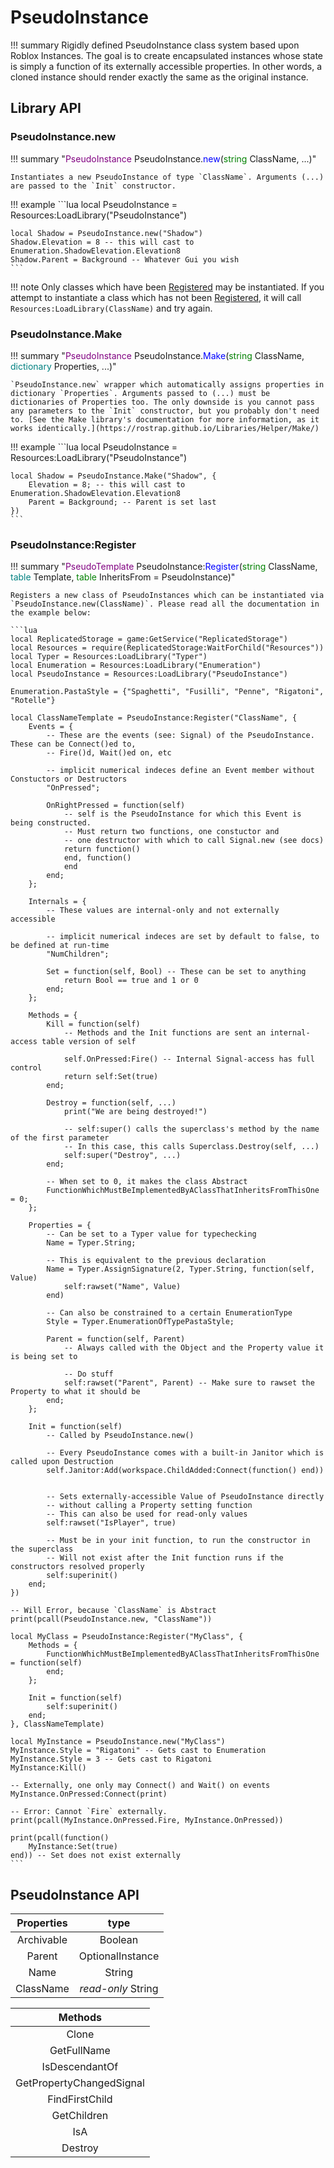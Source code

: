 # PseudoInstance

!!! summary
	Rigidly defined PseudoInstance class system based upon Roblox Instances. The goal is to create encapsulated instances whose state is simply a function of its externally accessible properties. In other words, a cloned instance should render exactly the same as the original instance.

## Library API

### PseudoInstance.new

!!! summary "<span style="color:purple;">PseudoInstance</span> PseudoInstance.<span style="color:blue;">new</span>(<span style="color:green;">string</span> ClassName, ...)"

	Instantiates a new PseudoInstance of type `ClassName`. Arguments (...) are passed to the `Init` constructor.

!!! example
	```lua
	local PseudoInstance = Resources:LoadLibrary("PseudoInstance")

	local Shadow = PseudoInstance.new("Shadow")
	Shadow.Elevation = 8 -- this will cast to Enumeration.ShadowElevation.Elevation8
	Shadow.Parent = Background -- Whatever Gui you wish
	```

!!! note
	Only classes which have been [Registered](https://rostrap.github.io/Libraries/Classes/PseudoInstance/#pseudoinstanceregister) may be instantiated. If you attempt to instantiate a class which has not been [Registered](https://rostrap.github.io/Libraries/Classes/PseudoInstance/#pseudoinstanceregister), it will call `Resources:LoadLibrary(ClassName)` and try again.

### PseudoInstance.Make

!!! summary "<span style="color:purple;">PseudoInstance</span> PseudoInstance.<span style="color:blue;">Make</span>(<span style="color:green;">string</span> ClassName, <span style="color:teal;">dictionary</span> Properties, ...)"

	`PseudoInstance.new` wrapper which automatically assigns properties in dictionary `Properties`. Arguments passed to (...) must be dictionaries of Properties too. The only downside is you cannot pass any parameters to the `Init` constructor, but you probably don't need to. [See the Make library's documentation for more information, as it works identically.](https://rostrap.github.io/Libraries/Helper/Make/)

!!! example
	```lua
	local PseudoInstance = Resources:LoadLibrary("PseudoInstance")

	local Shadow = PseudoInstance.Make("Shadow", {
		Elevation = 8; -- this will cast to Enumeration.ShadowElevation.Elevation8
		Parent = Background; -- Parent is set last
	})
	```
### PseudoInstance:Register

!!! summary "<span style="color:purple;">PseudoTemplate</span> PseudoInstance:<span style="color:blue;">Register</span>(<span style="color:green;">string</span> ClassName, <span style="color:teal;">table</span> Template, <span style="color:green;">table</span> InheritsFrom = PseudoInstance)"

	Registers a new class of PseudoInstances which can be instantiated via `PseudoInstance.new(ClassName)`. Please read all the documentation in the example below:

	```lua
	local ReplicatedStorage = game:GetService("ReplicatedStorage")
	local Resources = require(ReplicatedStorage:WaitForChild("Resources"))
	local Typer = Resources:LoadLibrary("Typer")
	local Enumeration = Resources:LoadLibrary("Enumeration")
	local PseudoInstance = Resources:LoadLibrary("PseudoInstance")

	Enumeration.PastaStyle = {"Spaghetti", "Fusilli", "Penne", "Rigatoni", "Rotelle"}

	local ClassNameTemplate = PseudoInstance:Register("ClassName", {
		Events = {
			-- These are the events (see: Signal) of the PseudoInstance. These can be Connect()ed to,
			-- Fire()d, Wait()ed on, etc

			-- implicit numerical indeces define an Event member without Constuctors or Destructors
			"OnPressed";

			OnRightPressed = function(self)
				-- self is the PseudoInstance for which this Event is being constructed.
				-- Must return two functions, one constuctor and
				-- one destructor with which to call Signal.new (see docs)
				return function()
				end, function()
				end
			end;
		};

		Internals = {
			-- These values are internal-only and not externally accessible

			-- implicit numerical indeces are set by default to false, to be defined at run-time
			"NumChildren";

			Set = function(self, Bool) -- These can be set to anything
				return Bool == true and 1 or 0
			end;
		};

		Methods = {
			Kill = function(self)
				-- Methods and the Init functions are sent an internal-access table version of self

				self.OnPressed:Fire() -- Internal Signal-access has full control
				return self:Set(true)
			end;

			Destroy = function(self, ...)
				print("We are being destroyed!")

				-- self:super() calls the superclass's method by the name of the first parameter
				-- In this case, this calls Superclass.Destroy(self, ...)
				self:super("Destroy", ...)
			end;

			-- When set to 0, it makes the class Abstract
			FunctionWhichMustBeImplementedByAClassThatInheritsFromThisOne = 0;
		};

		Properties = {
			-- Can be set to a Typer value for typechecking
			Name = Typer.String;

			-- This is equivalent to the previous declaration
			Name = Typer.AssignSignature(2, Typer.String, function(self, Value)
				self:rawset("Name", Value)
			end)

			-- Can also be constrained to a certain EnumerationType
			Style = Typer.EnumerationOfTypePastaStyle;

			Parent = function(self, Parent)
				-- Always called with the Object and the Property value it is being set to

				-- Do stuff
				self:rawset("Parent", Parent) -- Make sure to rawset the Property to what it should be
			end;
		};

		Init = function(self)
			-- Called by PseudoInstance.new()

			-- Every PseudoInstance comes with a built-in Janitor which is called upon Destruction
			self.Janitor:Add(workspace.ChildAdded:Connect(function() end))


			-- Sets externally-accessible Value of PseudoInstance directly
			-- without calling a Property setting function
			-- This can also be used for read-only values
			self:rawset("IsPlayer", true)

			-- Must be in your init function, to run the constructor in the superclass
			-- Will not exist after the Init function runs if the constructors resolved properly
			self:superinit()
		end;
	})

	-- Will Error, because `ClassName` is Abstract
	print(pcall(PseudoInstance.new, "ClassName"))

	local MyClass = PseudoInstance:Register("MyClass", {
		Methods = {
			FunctionWhichMustBeImplementedByAClassThatInheritsFromThisOne = function(self)
			end;
		};

		Init = function(self)
			self:superinit()
		end;
	}, ClassNameTemplate)

	local MyInstance = PseudoInstance.new("MyClass")
	MyInstance.Style = "Rigatoni" -- Gets cast to Enumeration
	MyInstance.Style = 3 -- Gets cast to Rigatoni
	MyInstance:Kill()

	-- Externally, one only may Connect() and Wait() on events
	MyInstance.OnPressed:Connect(print)

	-- Error: Cannot `Fire` externally.
	print(pcall(MyInstance.OnPressed.Fire, MyInstance.OnPressed))

	print(pcall(function()
		MyInstance:Set(true)
	end)) -- Set does not exist externally
	```

## PseudoInstance API

|Properties|type|
|:-:|:-:|
|Archivable|Boolean|
|Parent|OptionalInstance|
|Name|String|
|ClassName|*read-only* String|

|Methods|
|:-:|
|Clone|
|GetFullName|
|IsDescendantOf|
|GetPropertyChangedSignal|
|FindFirstChild|
|GetChildren|
|IsA|
|Destroy|
